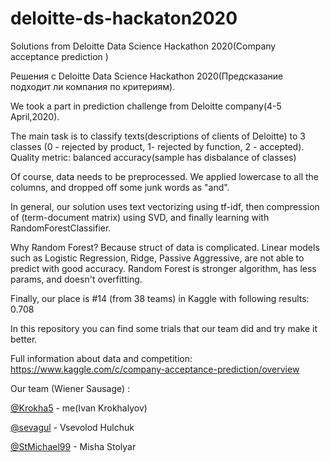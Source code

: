 # deloitte-ds-hackaton2020
Solutions from Deloitte Data Science Hackathon 2020(Company acceptance prediction )

Решения с Deloitte Data Science Hackathon 2020(Предсказание подходит ли компания по критериям).

We took a part in prediction challenge from Deloitte company(4-5 April,2020).

The main task is to classify texts(descriptions of clients of Deloitte) to 3 classes (0 - rejected by product, 1- rejected by function, 2 - accepted). Quality metric: balanced accuracy(sample has disbalance of classes)

Of course, data needs to be preprocessed. We applied lowercase to all the columns, and dropped off some junk words as "and".

In general, our solution uses text vectorizing using tf-idf, then compression of (term-document matrix) using SVD, and finally learning with RandomForestClassifier.

Why Random Forest? Because struct of data is complicated. Linear models such as Logistic Regression, Ridge, Passive Aggressive, are not able to predict with good accuracy. Random Forest is stronger algorithm, has less params, and doesn't overfitting.

Finally, our place is #14 (from 38 teams) in Kaggle with following results: 0.708

In this repository you can find some trials that our team did and try make it better.

Full information about data and competition: https://www.kaggle.com/c/company-acceptance-prediction/overview

Our team (Wiener Sausage) :

[@Krokha5](https://github.com/Krokha5) - me(Ivan Krokhalyov)

[@sevagul](https://github.com/sevagul)  - Vsevolod Hulchuk

[@StMichael99](https://github.com/StMichael99) -  Misha Stolyar
